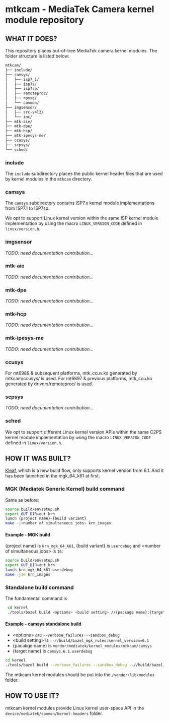 # mtkcam - MediaTek Camera kernel module repository

## WHAT IT DOES?

This repository places out-of-tree MediaTek camera kernel modules.
The folder structure is listed below:

```bash
mtkcam/
├── include/
├── camsys/
│   ├── isp7_1/
│   ├── isp7s/
│   ├── isp7sp/
│   ├── remoteproc/
│   ├── rpmsg/
│   └── common/
├── imgsensor/
│   ├── src-v4l2/
│   └── inc/
├── mtk-aie/
├── mtk-dpe/
├── mtk-hcp/
├── mtk-ipesys-me/
├── ccusys/
├── scpsys/
└── sched/
```

### include

The `include` subdirectory places the public kernel header files that
are used by kernel modules in the `mtkcam` directory.

### camsys

The `camsys` subdirectory contains ISP7.x kernel module implementations
from ISP7.1 to ISP7sp.

We opt to support Linux kernel version within the same ISP kernel module
 implementation by using the macro
`LINUX_VERSION_CODE` defined in `linux/version.h`.

### imgsensor
_TODO: need documentation contribution..._

### mtk-aie
_TODO: need documentation contribution..._

### mtk-dpe
_TODO: need documentation contribution..._

### mtk-hcp
_TODO: need documentation contribution..._

### mtk-ipesys-me
_TODO: need documentation contribution..._

### ccusys
For mt6989 & subsequent platforms, mtk_ccuv.ko generated by mtkcam/ccusys/ is used.
For mt6897 & previous platforms, mtk_ccu.ko generated by drivers/remoteproc/ is used.

### scpsys
_TODO: need documentation contribution..._

### sched
We opt to support different Linux kernel version APIs within the same C2PS kernel module
 implementation by using the macro
`LINUX_VERSION_CODE` defined in `linux/version.h`.

## HOW IT WAS BUILT?

[Kleaf](https://android.googlesource.com/kernel/build/+/refs/heads/master/kleaf/README.md), which is a new build flow, only supports kernel version from 6.1.
And it has been launched in the mgk_64_k61 at first.

### MGK (Mediatek Generic Kernel) build command

Same as before:

```bash
source build/envsetup.sh
export OUT_DIR=out_krn
lunch {project name}-{build variant}
make -j<number of simultaneous jobs> krn_images
```

#### Example - MGK build

{project name} is `krn_mgk_64_k61`, {build variant} is `userdebug` and
\<number of simultaneous jobs\> is `16`:

```bash
source build/envsetup.sh
export OUT_DIR=out_krn
lunch krn_mgk_64_k61-userdebug
make -j16 krn_images
```

### Standalone build command

The fundamental command is

```bash
 cd kernel
 ./tools/bazel build <options> <build setting> //{package name}:{target name}
```

#### Example - camsys standalone build

- \<options\> are `--verbose_failures --sandbox_debug`
- \<build setting\> is `--//build/bazel_mgk_rules:kernel_version=6.1`
- {pacakge name} is `vendor/mediatek/kernel_modules/mtkcam/camsys`
- {target name} is `camsys.6.1.userdebug`

```bash
cd kernel
./tools/bazel build --verbose_failures --sandbox_debug --//build/bazel_mgk_rules:kernel_version=6.1 //vendor/mediatek/kernel_modules/mtkcam/camsys:camsys.6.1.userdebug
```

The mtkcam kernel modules should be put into the `/vendor/lib/modules` folder.

## HOW TO USE IT?

mtkcam kernel modules provide Linux kernel user-space API in the
`device/mediatek/common/kernel-headers` folder.
